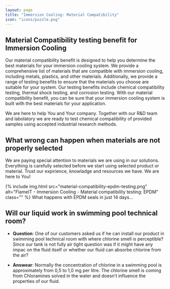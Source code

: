 ```yaml
---
layout: page
title: "Immersion Cooling: Material Compatibility"
icon: "icons/puzzle.png"
---
```

<!-- {% include img.html src="material-compatibility.jpg" alt="FlameIT - Immersion Cooling - Material Compatibility testing" class="" %} -->

## Material Compatibility testing benefit for Immersion Cooling

Our material compatibility benefit is designed to help you determine the best materials for your immersion cooling system. We provide a comprehensive list of materials that are compatible with immersion cooling, including metals, plastics, and other materials. Additionally, we provide a range of testing benefits to ensure that the materials you choose are suitable for your system. Our testing benefits include chemical compatibility testing, thermal shock testing, and corrosion testing. With our material compatibility benefit, you can be sure that your immersion cooling system is built with the best materials for your application.

We are here to help You and Your company. Together with our R&D team and labolatory we are ready to test chemical compatibility of provided samples using accepted industrial research methods.

## What wrong can happen when materials are not properly selected

We are paying special attention to materials we are using in our solutions. Everything is carefully selected before we start using selected product or material. Trust our expirience, knowladge and resources we have. We are here to You!

{% include img.html src="material-compatibility-epdm-testing.png" alt="FlameIT - Immersion Cooling - Material compatibility testing: EPDM" class="" %}
What happens with EPDM seals in just 14 days...

## Will our liquid work in swimming pool technical room?

* **Question**: One of our customers asked us if he can install our product in swimming pool technical room with where chlorine smell is perceptible? Since our tank is not fully air tight question was if it might have any impac on the fluid itself or whether our fluid can absorbe chlorine from the air?

* **Answear**: Normally the concentration of chlorine in a swimming pool is approximately from 0,5 to 1,0 mg per litre. The chlorine smell is coming from Chloramines solved in the water and doesn’t influence the properties of our fluid.
